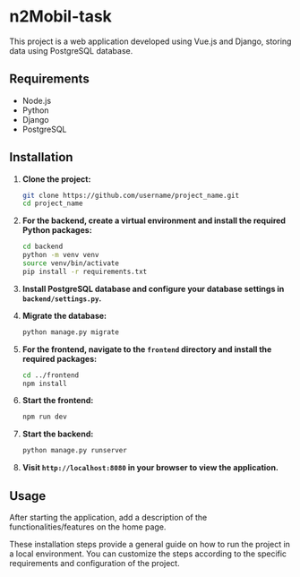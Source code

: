 # n2Mobil-task

This project is a web application developed using Vue.js and Django, storing data using PostgreSQL database.

## Requirements

- Node.js
- Python
- Django
- PostgreSQL

## Installation

1. **Clone the project:**
    ```bash
    git clone https://github.com/username/project_name.git
    cd project_name
    ```

2. **For the backend, create a virtual environment and install the required Python packages:**
    ```bash
    cd backend
    python -m venv venv
    source venv/bin/activate
    pip install -r requirements.txt
    ```

3. **Install PostgreSQL database and configure your database settings in `backend/settings.py`.**

4. **Migrate the database:**
    ```bash
    python manage.py migrate
    ```

5. **For the frontend, navigate to the `frontend` directory and install the required packages:**
    ```bash
    cd ../frontend
    npm install
    ```

6. **Start the frontend:**
    ```bash
    npm run dev
    ```

7. **Start the backend:**
    ```bash
    python manage.py runserver
    ```

8. **Visit `http://localhost:8080` in your browser to view the application.**

## Usage

After starting the application, add a description of the functionalities/features on the home page.

These installation steps provide a general guide on how to run the project in a local environment. You can customize the steps according to the specific requirements and configuration of the project.
